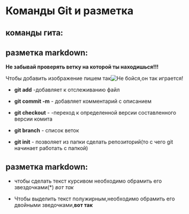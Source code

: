 # Команды Git и разметка

## команды гита:

## разметка markdown:

**Не забывай проверять ветку на которой ты находишься!!!**

Чтобы добавить изображение пишем так![Не бойся,он так играется!](orig.jpg)
* **git add** -добавляет к отслеживанию файл

* **git commit -m** - добавляет комментарий с описанием

* **git checkout** - -переход к определенной версии составленного версии комита

* **git branch** - список веток

* **git init** - позволяет из папки сделать репозиторий(то с чего git начинает работать с папкой)

## разметка markdown:
* чтобы сделать текст курсивом необходимо обрамить его звездочками(*) *вот так*

* Чтобы выделить текст полужирным,необходимо обрамить его двойными зведочками,**вот так**

